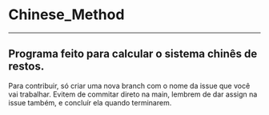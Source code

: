 # Chinese_Method
-------------------------
Programa feito para calcular o sistema chinês de restos.
---------------------
Para contribuir, só criar uma nova branch com o nome da issue que você vai trabalhar. Evitem de commitar direto na main, lembrem de dar assign na issue também, e concluír ela quando terminarem.
